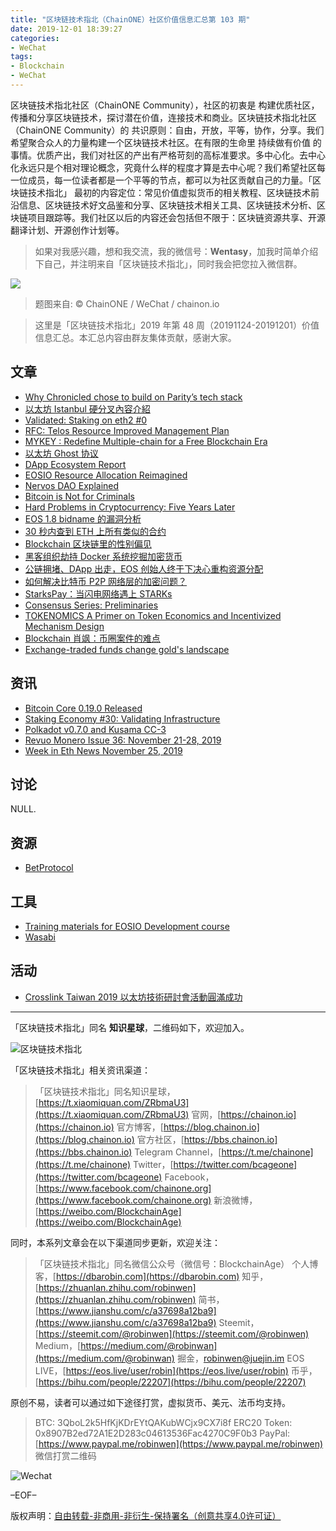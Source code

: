 ```yaml
---
title: "区块链技术指北（ChainONE）社区价值信息汇总第 103 期"
date: 2019-12-01 18:39:27
categories:
- WeChat
tags:
- Blockchain
- WeChat
---
```

区块链技术指北社区（ChainONE Community），社区的初衷是 构建优质社区，传播和分享区块链技术，探讨潜在价值，连接技术和商业。区块链技术指北社区（ChainONE Community）的 共识原则：自由，开放，平等，协作，分享。我们希望聚合众人的力量构建一个区块链技术社区。在有限的生命里 持续做有价值 的事情。优质产出，我们对社区的产出有严格苛刻的高标准要求。多中心化。去中心化永远只是个相对理论概念，究竟什么样的程度才算是去中心呢？我们希望社区每一位成员，每一位读者都是一个平等的节点，都可以为社区贡献自己的力量。「区块链技术指北」 最初的内容定位：常见价值虚拟货币的相关教程、区块链技术前沿信息、区块链技术好文品鉴和分享、区块链技术相关工具、区块链技术分析、区块链项目跟踪等。我们社区以后的内容还会包括但不限于：区块链资源共享、开源翻译计划、开源创作计划等。
<!-- more -->

> 如果对我感兴趣，想和我交流，我的微信号：**Wentasy**，加我时简单介绍下自己，并注明来自「区块链技术指北」，同时我会把您拉入微信群。

![](https://cdn.dbarobin.com/EFxCQjC.png)

> 题图来自: © ChainONE / WeChat / chainon.io

> 这里是「区块链技术指北」2019 年第 48 周（20191124-20191201）价值信息汇总。本汇总内容由群友集体贡献，感谢大家。

## 文章

* [Why Chronicled chose to build on Parity’s tech stack](https://bbs.chainon.io/d/4864)
* [以太坊 Istanbul 硬分叉內容介紹](https://bbs.chainon.io/d/4866)
* [Validated: Staking on eth2 #0](https://bbs.chainon.io/d/4867)
* [RFC: Telos Resource Improved Management Plan](https://bbs.chainon.io/d/4868)
* [MYKEY : Redefine Multiple-chain for a Free Blockchain Era](https://bbs.chainon.io/d/4869)
* [以太坊 Ghost 协议](https://bbs.chainon.io/d/4871)
* [DApp Ecosystem Report](https://bbs.chainon.io/d/4873)
* [EOSIO Resource Allocation Reimagined](https://bbs.chainon.io/d/4875)
* [Nervos DAO Explained](https://bbs.chainon.io/d/4876)
* [Bitcoin is Not for Criminals](https://bbs.chainon.io/d/4878)
* [Hard Problems in Cryptocurrency: Five Years Later](https://bbs.chainon.io/d/4879)
* [EOS 1.8 bidname 的漏洞分析](https://bbs.chainon.io/d/4881)
* [30 秒内查到 ETH 上所有类似的合约](https://bbs.chainon.io/d/4882)
* [Blockchain 区块链里的性别偏见](https://bbs.chainon.io/d/4883)
* [黑客组织劫持 Docker 系统挖掘加密货币](https://bbs.chainon.io/d/4884)
* [公链拥堵、DApp 出走，EOS 创始人终于下决心重构资源分配](https://bbs.chainon.io/d/4885)
* [如何解决比特币 P2P 网络层的加密问题？](https://bbs.chainon.io/d/4886)
* [StarksPay：当闪电网络遇上 STARKs](https://bbs.chainon.io/d/4889)
* [Consensus Series: Preliminaries](https://bbs.chainon.io/d/4890)
* [TOKENOMICS A Primer on Token Economics and Incentivized Mechanism Design](https://bbs.chainon.io/d/4891)
* [Blockchain 肖飒：币圈案件的难点](https://bbs.chainon.io/d/4892)
* [Exchange-traded funds change gold's landscape](https://bbs.chainon.io/d/4893)

## 资讯

* [Bitcoin Core 0.19.0 Released](https://bbs.chainon.io/d/4863)
* [Staking Economy #30: Validating Infrastructure](https://bbs.chainon.io/d/4865)
* [Polkadot v0.7.0 and Kusama CC-3](https://bbs.chainon.io/d/4870)
* [Revuo Monero Issue 36: November 21-28, 2019](https://bbs.chainon.io/d/4872)
* [Week in Eth News November 25, 2019](https://bbs.chainon.io/d/4880)

## 讨论

NULL.

## 资源

* [BetProtocol](https://bbs.chainon.io/d/4888)

## 工具

* [Training materials for EOSIO Development course](https://bbs.chainon.io/d/4874)
* [Wasabi](https://bbs.chainon.io/d/4887)

## 活动

* [Crosslink Taiwan 2019 以太坊技術研討會活動圓滿成功](https://bbs.chainon.io/d/4877)

***

「区块链技术指北」同名 **知识星球**，二维码如下，欢迎加入。

![区块链技术指北](https://cdn.dbarobin.com/3YzonTR.png)

「区块链技术指北」相关资讯渠道：

> 「区块链技术指北」同名知识星球，[https://t.xiaomiquan.com/ZRbmaU3](https://t.xiaomiquan.com/ZRbmaU3)
> 官网，[https://chainon.io](https://chainon.io)
> 官方博客，[https://blog.chainon.io](https://blog.chainon.io)
> 官方社区，[https://bbs.chainon.io](https://bbs.chainon.io)
> Telegram Channel，[https://t.me/chainone](https://t.me/chainone)
> Twitter，[https://twitter.com/bcageone](https://twitter.com/bcageone)
> Facebook，[https://www.facebook.com/chainone.org](https://www.facebook.com/chainone.org)
> 新浪微博，[https://weibo.com/BlockchainAge](https://weibo.com/BlockchainAge)

同时，本系列文章会在以下渠道同步更新，欢迎关注：

> 「区块链技术指北」同名微信公众号（微信号：BlockchainAge）
> 个人博客，[https://dbarobin.com](https://dbarobin.com)
> 知乎，[https://zhuanlan.zhihu.com/robinwen](https://zhuanlan.zhihu.com/robinwen)
> 简书，[https://www.jianshu.com/c/a37698a12ba9](https://www.jianshu.com/c/a37698a12ba9)
> Steemit，[https://steemit.com/@robinwen](https://steemit.com/@robinwen)
> Medium，[https://medium.com/@robinwan](https://medium.com/@robinwan)
> 掘金，[robinwen@juejin.im](https://juejin.im/user/5673ccae60b2260ee435f89a/posts)
> EOS LIVE，[https://eos.live/user/robin](https://eos.live/user/robin)
> 币乎，[https://bihu.com/people/22207](https://bihu.com/people/22207)

原创不易，读者可以通过如下途径打赏，虚拟货币、美元、法币均支持。

> BTC: 3QboL2k5HfKjKDrEYtQAKubWCjx9CX7i8f
> ERC20 Token: 0x8907B2ed72A1E2D283c04613536Fac4270C9F0b3
> PayPal: [https://www.paypal.me/robinwen](https://www.paypal.me/robinwen)
> 微信打赏二维码

![Wechat](https://cdn.dbarobin.com/SzoNl5b.jpg)

–EOF–

版权声明：[自由转载-非商用-非衍生-保持署名（创意共享4.0许可证）](http://creativecommons.org/licenses/by-nc-nd/4.0/deed.zh)